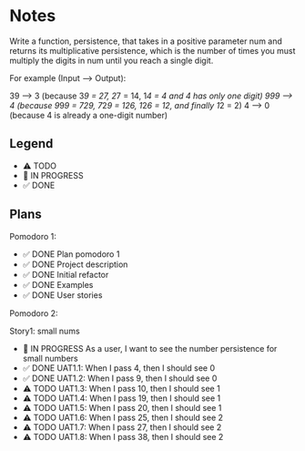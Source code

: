 # Notes

Write a function, persistence, that takes in a positive parameter num and returns its multiplicative persistence, which is the number of times you must multiply the digits in num until you reach a single digit.

For example (Input --> Output):

39 --> 3 (because 3*9 = 27, 2*7 = 14, 1*4 = 4 and 4 has only one digit)
999 --> 4 (because 9*9*9 = 729, 7*2*9 = 126, 1*2*6 = 12, and finally 1*2 = 2)
4 --> 0 (because 4 is already a one-digit number)

## Legend
- ⚠ TODO
- 🚧 IN PROGRESS
- ✅ DONE

## Plans

Pomodoro 1:
- ✅ DONE Plan pomodoro 1
- ✅ DONE Project description
- ✅ DONE Initial refactor
- ✅ DONE Examples
- ✅ DONE User stories

Pomodoro 2:

Story1: small nums
- 🚧 IN PROGRESS As a user, I want to see the number persistence for small numbers
- ✅ DONE UAT1.1: When I pass 4, then I should see 0
- ✅ DONE UAT1.2: When I pass 9, then I should see 0
- ⚠ TODO UAT1.3: When I pass 10, then I should see 1
- ⚠ TODO UAT1.4: When I pass 19, then I should see 1
- ⚠ TODO UAT1.5: When I pass 20, then I should see 1
- ⚠ TODO UAT1.6: When I pass 25, then I should see 2
- ⚠ TODO UAT1.7: When I pass 27, then I should see 2
- ⚠ TODO UAT1.8: When I pass 38, then I should see 2